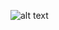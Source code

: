 ![alt text]([image-url](https://github.com/cathairmab/Campus-Induction-App/blob/main/DissertationPosterDraft.png))
